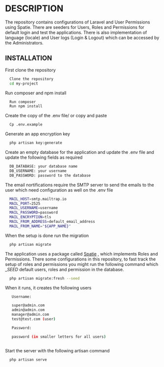 # DESCRIPTION

The repository contains configurations of Laravel and User Permissions 
using Spatie. There are seeders for Users, Roles and Permissions for default
login and test the applications. There is also implementation of language (locale)
and User logs (Login & Logout) which can be accessed by the Administrators.

## INSTALLATION

First clone the repository

```bash
  Clone the repository
  cd my-project
```

Run composer and npm install

```bash
  Run composer
  Run npm install 
```

Create the copy of the .env file/ or copy and paste
```bash
  Cp .env.example
```
Generate an app encryption key
```bash
  php artisan key:generate 
```
Create an empty database for the application and update the .env 
file and update the following fields as required
```bash
  DB_DATABASE: your database name
  DB_USERNAME: your username
  DB_PASSWORD: password to the database
```

The email nortifications require the SMTP server to send the emails
to the user which need configuration as well on the .env file
```bash
  MAIL_HOST=smtp.mailtrap.io
  MAIL_PORT=2525
  MAIL_USERNAME=username
  MAIL_PASSWORD=password
  MAIL_ENCRYPTION=tls
  MAIL_FROM_ADDRESS=default_email_address
  MAIL_FROM_NAME="${APP_NAME}"  
```

When the setup is done run the migration 
```bash
  php artisan migrate
```

The application uses a package called [Spatie](https://spatie.be/docs/laravel-permission/v4/introduction)
, which implements Roles and Permissions. There some configurations in this repository, to fast track the setup of roles and permissions you might run
the following command which __SEED_ default users, roles and permission in the database. 
```bash
  php artisan migrate:fresh --seed
```

When it runs, it creates the following users 
```bash
   Username:

   super@admin.com
   admin@admin.com
   manager@admin.com
   test@test.com (user)

   Password:

   password (in smaller letters for all users)
   
```

Start the server with the following artisan command
```bash
  php artisan serve